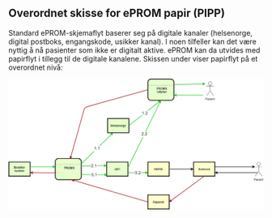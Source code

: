 
## Overordnet skisse for ePROM papir (PIPP)

Standard ePROM-skjemaflyt baserer seg på digitale kanaler (helsenorge, digital postboks, engangskode, usikker kanal). I noen tilfeller kan det være nyttig å nå pasienter som ikke er digitalt aktive. ePROM kan da utvides med papirflyt i tillegg til de digitale kanalene. Skissen under viser papirflyt på et overordnet nivå:

![eprom](img/eprom_papir.png)


